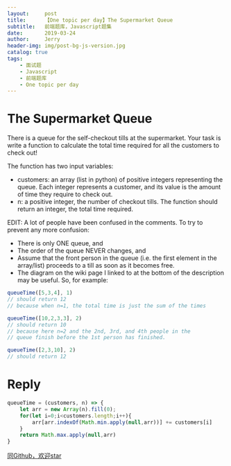 ```yaml
---
layout:     post
title:      【One topic per day】The Supermarket Queue
subtitle:   前端题库，Javascript题集
date:       2019-03-24
author:     Jerry
header-img: img/post-bg-js-version.jpg
catalog: true
tags:
    - 面试题
    - Javascript
    - 前端题库
    - One topic per day
---
```


# The Supermarket Queue

There is a queue for the self-checkout tills at the supermarket. Your task is write a function to calculate the total time required for all the customers to check out!

The function has two input variables:

- customers: an array (list in python) of positive integers representing the queue. Each integer represents a customer, and its value is the amount of time they require to check out.
- n: a positive integer, the number of checkout tills.
The function should return an integer, the total time required.

EDIT: A lot of people have been confused in the comments. To try to prevent any more confusion:

- There is only ONE queue, and
- The order of the queue NEVER changes, and
- Assume that the front person in the queue (i.e. the first element in the array/list) proceeds to a till as soon as it becomes free.
- The diagram on the wiki page I linked to at the bottom of the description may be useful.
So, for example:

```js
queueTime([5,3,4], 1)
// should return 12
// because when n=1, the total time is just the sum of the times

queueTime([10,2,3,3], 2)
// should return 10
// because here n=2 and the 2nd, 3rd, and 4th people in the 
// queue finish before the 1st person has finished.

queueTime([2,3,10], 2)
// should return 12
```

# Reply
```js
queueTime = (customers, n) => {
	let arr = new Array(n).fill(0);
    for(let i=0;i<customers.length;i++){
    	arr[arr.indexOf(Math.min.apply(null,arr))] += customers[i]
    }
    return Math.max.apply(null,arr)
}

```


[同Github，欢迎star](https://github.com/xiqe/code-train/blob/master/javascript/The%20Supermarket%20Queue.md)

